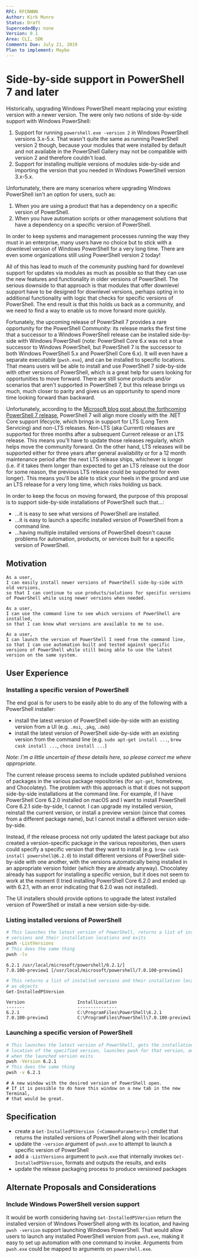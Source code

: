 ```yaml
---
RFC: RFCNNNN
Author: Kirk Munro
Status: Draft
SupercededBy: none
Version: 0.1
Area: CLI, SDK
Comments Due: July 21, 2019
Plan to implement: Maybe
---
```


# Side-by-side support in PowerShell 7 and later

Historically, upgrading Windows PowerShell meant replacing your existing
version with a newer version. The were only two notions of side-by-side support
with Windows PowerShell:

1. Support for running `powershell.exe -version 2` in Windows PowerShell
versions 3.x-5.x. That wasn't quite the same as running PowerShell version 2
though, because your modules that were installed by default and not available
in the PowerShell Gallery may not be compatible with version 2 and therefore
couldn't load.
1. Support for installing multiple versions of modules side-by-side and
importing the version that you needed in Windows PowerShell version 3.x-5.x.

Unfortunately, there are many scenarios where upgrading Windows PowerShell
isn't an option for users, such as:

1. When you are using a product that has a dependency on a specific version
of PowerShell.
1. When you have automation scripts or other management solutions that have a
dependency on a specific version of PowerShell.

In order to keep systems and management processes running the way they must in
an enterprise, many users have no choice but to stick with a downlevel version
of Windows PowerShell for a very long time. There are even some organizations
still using PowerShell version 2 today!

All of this has lead to much of the community pushing hard for downlevel
support for updates via modules as much as possible so that they can use the
new features and functionality in older versions of PowerShell. The serious
downside to that approach is that modules that offer downlevel support have to
be designed for downlevel versions, perhaps opting in to additional
functionality with logic that checks for specific versions of PowerShell. The
end result is that this holds us back as a community, and we need to find a way
to enable us to move forward more quickly.

Fortunately, the upcoming release of PowerShell 7 provides a rare opportunity
for the PowerShell Community: its release marks the first time that a successor
to a Windows PowerShell release can be installed side-by-side with Windows
PowerShell (note: PowerShell Core 6.x was not a true successor to Windows
PowerShell, but PowerShell 7 is the successor to both Windows PowerShell 5.x
and PowerShell Core 6.x). It will even have a separate executable (`pwsh.exe`),
and can be installed to specific locations. That means users will be able to
install and use PowerShell 7 side-by-side with other versions of PowerShell,
which is a great help for users looking for opportunities to move forward.
There are still some products and/or scenarios that aren't supported in
PowerShell 7, but this release brings us much, much closer to parity and gives
us an opportunity to spend more time looking forward than backward.

Unfortunately, according to the [Microsoft blog post about the forthcoming
PowerShell 7 release](https://devblogs.microsoft.com/powershell/the-next-release-of-powershell-powershell-7/),
PowerShell 7 will align more closely with the .NET Core support lifecycle,
which brings in support for LTS (Long Term Servicing) and non-LTS releases.
Non-LTS (aka Current) releases are supported for three months after a
subsequent Current release or an LTS release. This means you'll have to update
those releases regularly, which helps move the community forward. On the other
hand, LTS releases will be supported either for three years after general
availability or for a 12 month maintenance period after the next LTS release
ships, whichever is longer (i.e. if it takes them longer than expected to get
an LTS release out the door for some reason, the previous LTS release could be
supported for even longer). This means you'll be able to stick your heels in
the ground and use an LTS release for a very long time, which risks holding us
back.

In order to keep the focus on moving forward, the purpose of this proposal is
to support side-by-side installations of PowerShell such that...:

* ...it is easy to see what versions of PowerShell are installed.
* ...it is easy to launch a specific installed version of PowerShell from a
command line.
* ...having multiple installed versions of PowerShell doesn't cause problems
for automation, products, or services built for a specific version of PowerShell.

## Motivation

    As a user,
    I can easily install newer versions of PowerShell side-by-side with old versions,
    so that I can continue to use products/solutions for specific versions of PowerShell while using newer versions when needed.

    As a user,
    I can use the command line to see which versions of PowerShell are installed,
    so that I can know what versions are available to me to use.

    As a user,
    I can launch the version of PowerShell I need from the command line,
    so that I can use automation built and tested against specific versions of PowerShell while still being able to use the latest version on the same system.

## User Experience

### Installing a specific version of PowerShell

The end goal is for users to be easily able to do any of the following with a
PowerShell installer:

* install the latest version of PowerShell side-by-side with an existing
version from a UI (e.g. `.msi`, `.pkg`, `.deb`)
* install the latest version of PowerShell side-by-side with an existing
version from the command line (e.g. `sudo apt-get install ...`, `brew cask
install ...`, `choco install ...`)

_Note: I'm a little uncertain of these details here, so please correct me where
appropriate._

The current release process seems to include updated published versions of
packages in the various package repositories (for `apt-get`, homebrew, and
Chocolatey). The problem with this approach is that it does not support
side-by-side installations at the command line. For example, if I have
PowerShell Core 6.2.0 installed on macOS and I want to install PowerShell Core
6.2.1 side-by-side, I cannot. I can upgrade my installed version, reinstall
the current version, or install a preview version (since that comes from a
different package name), but I cannot install a different version side-by-side.

Instead, if the release process not only updated the latest package but also
created a version-specific package in the various repositories, then users
could specify a specific version that they want to install (e.g. `brew cask
install powershell@6.2.0`) to install different versions of PowerShell
side-by-side with one another, with the versions automatically being installed
in an appropriate version folder (which they are already anyway). Chocolatey
already has support for installing a specific version, but it does not seem to
work at the moment (I tried installing PowerShell Core 6.2.0 and ended up with
6.2.1, with an error indicating that 6.2.0 was not installed).

The UI installers should provide options to upgrade the latest installed
version of PowerShell or install a new version side-by-side.

### Listing installed versions of PowerShell

```bash
# This launches the latest version of PowerShell, returns a list of installed
# versions and their installation locations and exits
pwsh -ListVersions
# This does the same thing
pwsh -lv
```

```output
6.2.1 /usr/local/microsoft/powershell/6.2.1/]
7.0.100-preview1 [/usr/local/microsoft/powershell/7.0.100-preview1]
```

```powershell
# This returns a list of installed versions and their installation locations
# as objects
Get-InstalledPSVersion
```

```output
Version                    InstallLocation
-------                    ---------------
6.2.1                      C:\ProgramFiles\PowerShell\6.2.1
7.0.100-preview1           C:\ProgramFiles\PowerShell\7.0.100-preview1
```

### Launching a specific version of PowerShell

```bash
# This launches the latest version of PowerShell, gets the installation
# location of the specified version, launches pwsh for that version, and exits
# when the launched version exits
pwsh -Version 6.2.1
# This does the same thing
pwsh -v 6.2.1
```

```output
# A new window with the desired version of PowerShell open.
# If it is possible to do have this window on a new tab in the new Terminal,
# that would be great.
```

## Specification

* create a `Get-InstalledPSVersion [<CommonParameters>]` cmdlet that returns
the installed versions of PowerShell along with their locations
* update the `-version` argument of `pwsh.exe` to attempt to launch a specific
version of PowerShell
* add a `-ListVersions` argument to `pwsh.exe` that internally invokes
`Get-InstalledPSVersion`, formats and outputs the results, and exits
* update the release packaging process to produce versioned packages

## Alternate Proposals and Considerations

### Include Windows PowerShell version support

It would be worth considering having `Get-InstalledPSVersion` return the
installed version of Windows PowerShell along with its location, and having
`pwsh -version` support launching Windows PowerShell. That would allow users to
launch any installed PowerShell version from `pwsh.exe`, making it easy to set
up automation with one command to invoke. Arguments from `pwsh.exe` could be
mapped to arguments on `powershell.exe`.
